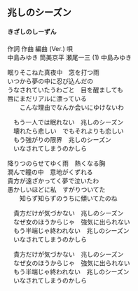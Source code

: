 ## 兆しのシーズン
#### きざしのしーずん


作詞  作曲  編曲 (Ver.)   唄  
中島みゆき   筒美京平    瀬尾一三 (1)  中島みゆき  
  
  
眠りそこねた真夜中　窓を打つ雨  
いつから夢の中に忍び込んだの  
うなされていたうわごと　目を醒ましても  
唇にまだリアルに漂っている  
　　こんな理由でなんか会いにゆけないわ  
  
　もう一人では眠れない　兆しのシーズン  
　壊れたら悲しい　でもそれよりも恋しい  
　もう強がりの限界　兆しのシーズン  
　いなされてしまうのかしら  
  
降りつのらせてゆく雨　熱くなる胸  
潤んで瞳の中　意地がくずれる  
貴方が遠ざかってく夢で泣いたわ  
愚かしいほどに私　すがりついてた  
　　知らず知らずのうちに傾いてたのね  
  
　貴方だけが気づかない　兆しのシーズン  
　なぜ女のほうからじゃ　強気に出られない  
　もう半端じゃ終われない　兆しのシーズン  
　いなされてしまうのかしら  
  
　貴方だけが気づかない　兆しのシーズン  
　なぜ女のほうからじゃ　強気に出られない  
　もう半端じゃ終われない　兆しのシーズン  
　いなされてしまうのかしら  